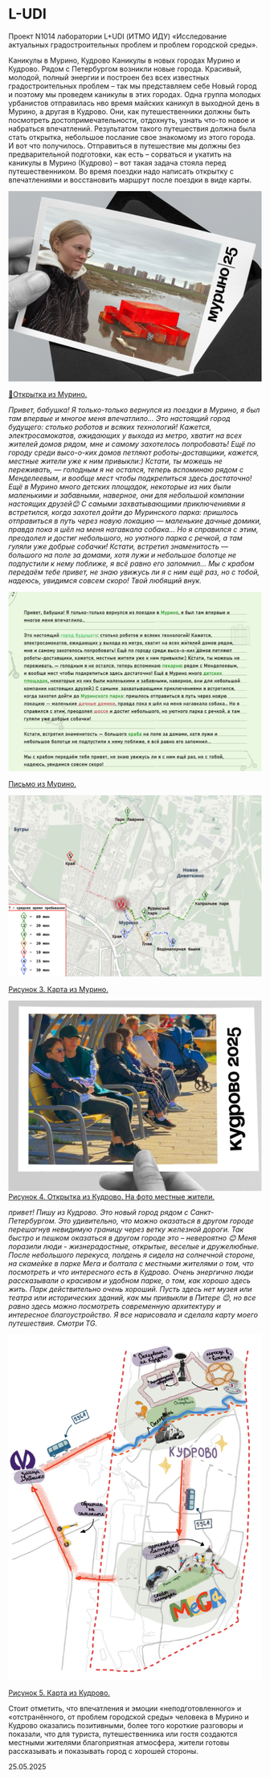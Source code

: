 # L-UDI

Проект N1014 лаборатории L+UDI (ИТМО ИДУ) «Исследование актуальных градостроительных проблем и проблем городской среды».

Каникулы в Мурино, Кудрово
Каникулы в новых городах Мурино и Кудрово.
Рядом с Петербургом возникли новые города. Красивый, молодой, полный энергии и построен без всех известных градостроительных проблем – так мы представляем себе Новый город и поэтому мы проведем каникулы в этих городах.
Одна группа молодых урбанистов отправилась нво время майских каникул в выходной день в Мурино, а другая в Кудрово. Они, как путешественники должны быть посмотреть достопримечательности, отдохнуть, узнать что-то новое и набраться впечатлений. Результатом такого путешествия должна была стать открытка, небольшое послание свое знакомому из этого города. И вот что получилось.
Отправиться в путешествие мы должны без предварительной подготовки, как есть – сорваться и укатить на каникулы в Мурино (Кудрово) – вот такая задача стояла перед путешественником. Во время поездки надо написать открытку с впечатлениями и восстановить маршрут после поездки в виде карты.

![Рисунок 1. Открытка из Мурино.](images/1.jpg)

<u>📩Открытка из Мурино.</u>

*Привет, бабушка! Я только-только вернулся из поездки в Мурино, я был там впервые и многое меня впечатлило... Это настоящий город будущего: столько роботов и всяких технологий! Кажется, электросамокатов, ожидающих у выхода из метро, хватит на всех жителей домов рядом, мне и самому захотелось попробовать! Ещё по городу среди высо-о-ких домов петляют роботы-доставщики, кажется, местные жители уже к ним привыкли:) Кстати, ты можешь не переживать, — голодным я не остался, теперь вспоминаю рядом с Менделеевым, и вообще мест чтобы подкрепиться здесь достаточно! Ещё в Мурино много детских площадок, некоторые из них были маленькими и забавными, наверное, они для небольшой компании настоящих друзей😊 С самыми захватывающими приключениями я встретился, когда захотел дойти до Муринского парка: пришлось отправиться в путь через новую локацию — маленькие дачные домики, правда пока я шёл на меня нагавкала собака... Но я справился с этим, преодолел и достиг небольшого, но уютного парка с речкой, а там гуляли уже добрые собачки! Кстати, встретил знаменитость — большого на поле за домами, хотя лужи и небольшое болотце не подпустили к нему поближе, я всё равно его запомнил... Мы с крабом передаём тебе привет, не знаю увижусь ли я с ним ещё раз, но с тобой, надеюсь, увидимся совсем скоро!
Твой любящий внук.*

![Рисунок 2. Письмо из Мурино.](images/2.jpg)

<u> Письмо из Мурино.</u>

![Рисунок 3. Карта из Мурино.](images/3.jpg)

<u>Рисунок 3. Карта из Мурино.</u>

![Рисунок 4. Открытка из Мурино.](images/4.jpg)
<u>Рисунок 4. Открытка из Кудрово. На фото местные жители.</u>

*привет! Пишу из Кудрово. Это новый город рядом с Санкт-Петербургом. Это удивительно, что можно оказаться в другом городе перешагнув невидимую границу через ветку железной дороги. Так быстро и пешком оказаться в другом городе это – невероятно 😊 Меня поразили люди - жизнерадостные, открытые, веселые и дружелюбные. После небольшого перекуса, полдень я сидела на солнечной стороне, на скамейке в парке Мега и болтала  с местными жителями о том, что посмотреть и что интересного есть в Кудрово. Очень энергично люди рассказывали о красивом и удобном парке, о том, как хорошо здесь жить. Парк действительно очень хороший. Пусть здесь нет музея или театра или исторических зданий, как мы привыкли в Питере 😊, но все равно здесь можно посмотреть современную архитектуру и интересное благоустройство.  Я все нарисовала и сделала карту моего путешествия.
Cмотри TG.*

![Рисунок 5. Карта из Кудрово.](images/5.jpg)

<u>Рисунок 5. Карта из Кудрово.</u>

Стоит отметить, что впечатления и эмоции «неподготовленного» и «отстранённого, от проблем городской среды» человека в Мурино и Кудрово оказались позитивными, более того короткие разговоры и показали, что для туриста, путешественника или гостя создаются местными жителями благоприятная атмосфера, жители готовы рассказывать и показывать город с хорошей стороны.

25.05.2025
